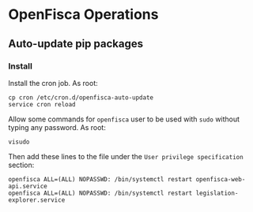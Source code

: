 # OpenFisca Operations

## Auto-update pip packages

### Install

Install the cron job. As root:
```
cp cron /etc/cron.d/openfisca-auto-update
service cron reload
```

Allow some commands for `openfisca` user to be used with `sudo` without typing any password. As root:
```
visudo
```
Then add these lines to the file under the `User privilege specification` section:
```
openfisca ALL=(ALL) NOPASSWD: /bin/systemctl restart openfisca-web-api.service
openfisca ALL=(ALL) NOPASSWD: /bin/systemctl restart legislation-explorer.service
```
